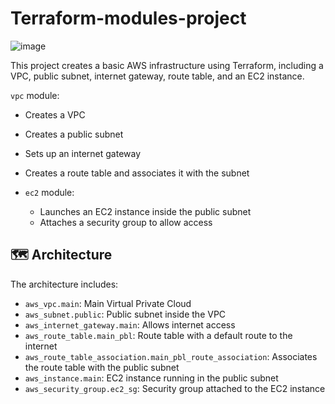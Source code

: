 # Terraform-modules-project
 ![image](https://github.com/user-attachments/assets/b9ce2b3a-74c6-4d42-bccb-b9d592222eb2)

This project creates a basic AWS infrastructure using Terraform, including a VPC, public subnet, internet gateway, route table, and an EC2 instance.

 `vpc` module:
  - Creates a VPC
  - Creates a public subnet
  - Sets up an internet gateway
  - Creates a route table and associates it with the subnet

- `ec2` module:
  - Launches an EC2 instance inside the public subnet
  - Attaches a security group to allow access

## 🗺️ Architecture

The architecture includes:
- `aws_vpc.main`: Main Virtual Private Cloud
- `aws_subnet.public`: Public subnet inside the VPC
- `aws_internet_gateway.main`: Allows internet access
- `aws_route_table.main_pbl`: Route table with a default route to the internet
- `aws_route_table_association.main_pbl_route_association`: Associates the route table with the public subnet
- `aws_instance.main`: EC2 instance running in the public subnet
- `aws_security_group.ec2_sg`: Security group attached to the EC2 instance
